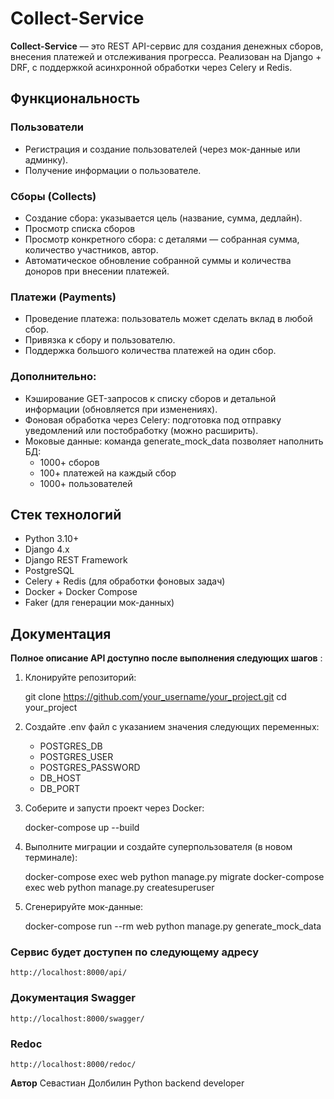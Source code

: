 # Collect-Service  

**Collect-Service** — это REST API-сервис для создания денежных сборов, внесения платежей и отслеживания прогресса. Реализован на Django + DRF, с поддержкой асинхронной обработки через Celery и Redis.

## Функциональность

### Пользователи
- Регистрация и создание пользователей (через мок-данные или админку).
- Получение информации о пользователе.

### Сборы (Collects)
- Создание сбора: указывается цель (название, сумма, дедлайн).
- Просмотр списка сборов
- Просмотр конкретного сбора: с деталями — собранная сумма, количество участников, автор.
- Автоматическое обновление собранной суммы и количества доноров при внесении платежей.

### Платежи (Payments)
- Проведение платежа: пользователь может сделать вклад в любой сбор.
- Привязка к сбору и пользователю.
- Поддержка большого количества платежей на один сбор.

### Дополнительно:
- Кэширование GET-запросов к списку сборов и детальной информации (обновляется при изменениях).
- Фоновая обработка через Celery: подготовка под отправку уведомлений или постобработку (можно расширить).
- Моковые данные: команда generate_mock_data позволяет наполнить БД:
    * 1000+ сборов
    * 100+ платежей на каждый сбор
    * 1000+ пользователей

## Стек технологий
- Python 3.10+
- Django 4.x
- Django REST Framework
- PostgreSQL
- Celery + Redis (для обработки фоновых задач)
- Docker + Docker Compose
- Faker (для генерации мок-данных)


## Документация
**Полное описание API доступно после выполнения следующих шагов** :

1. Клонируйте репозиторий:

    git clone https://github.com/your_username/your_project.git
    cd your_project

2. Создайте .env файл с указанием значения следующих переменных:

    - POSTGRES_DB
    - POSTGRES_USER
    - POSTGRES_PASSWORD
    - DB_HOST
    - DB_PORT

3. Соберите и запусти проект через Docker:

    docker-compose up --build

4. Выполните миграции и создайте суперпользователя (в новом терминале):

    docker-compose exec web python manage.py migrate
    docker-compose exec web python manage.py createsuperuser

5. Сгенерируйте мок-данные:

    docker-compose run --rm web python manage.py generate_mock_data


### Сервис будет доступен по следующему адресу 

    http://localhost:8000/api/

### Документация Swagger

    http://localhost:8000/swagger/

### Redoc

    http://localhost:8000/redoc/



 **Автор**
 Севастиан Долбилин
 Python backend developer
